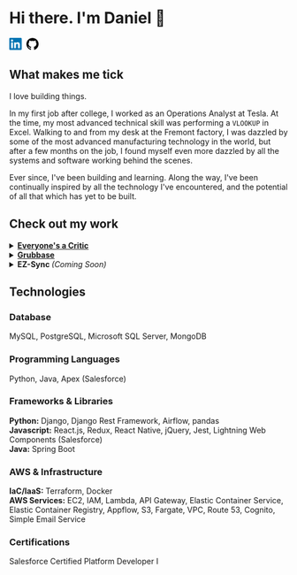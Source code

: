 # Hi there. I'm Daniel :wave:
<a href="https://www.linkedin.com/in/daniellong303/"><img src="images/linkedin.png" height="22" alt="LinkedIn Logo"></a>
<a href="https://github.com/24dlong"><img src="images/github.png" height="22" alt="GitHub Logo "></a>

## What makes me tick
I love building things.

In my first job after college, I worked as an Operations Analyst at Tesla. At the time, my most advanced technical skill was performing a `VLOOKUP` in Excel. Walking to and from my desk at the Fremont factory, I was dazzled by some of the most advanced manufacturing technology in the world, but after a few months on the job, I found myself even more dazzled by all the systems and software working behind the scenes.

Ever since, I've been building and learning. Along the way, I've been continually inspired by all the technology I've encountered, and the potential of all that which has yet to be built.

## Check out my work

<details>
    <summary><a href="https://github.com/everyones-a-critic"><b>Everyone's a Critic</b></a></summary>
    </br>
    <p>
        A mobile app that allows users to rate their favorite products and makes recommendations based on their tastes. Created on the premise that taste is individualistic, in a world that celebrates conformity.
    </p>
    <h4>Technologies</h4>
    <ul>
        <li><b>Database:</b> MongoDB, AWS S3</li>
        <li><b>Backend:</b> Python, Java</li>
        <li><b>Frontend:</b> React Native, Redux</li>  
        <li><b>Infrastructure:</b> Managed via Terraform. Microservice architecture built using AWS API Gateway:</li>
        <ul>
            <li>User Service: Amazon Cognito</li>
            <li>Communities Service: Python, AWS Lambda, Docker</li>
            <li>Ratings Service: Java, Spring Boot, Docker, Elastic Container Service creating AWS Fargate tasks hosted on a VPC with monitoring via a Network Load Balancer.</li>
        </ul>
    </ul>
    <p>
</details>

<details>
    <summary><a href="https://www.grubbase.com"><b>Grubbase</b></a></summary>
    </br>
    <p>
        A meal planning progressive web app with an API backend. Tailors recipes and meal plans to each user's caloric needs and allows users to easily track their progress through dashboards and smartly designed views.
    </p>
    <h4>Technologies</h4>
    <ul>
        <li><b>Database: </b>PostgreSQL, AWS S3</li>
        <li><b>Backend: </b> Python, Django, Django Rest Framework, Google Cloud Vision API</li>
        <li><b>Testing: </b> Selenium</b></li>
        <li><b>Frontend: </b>jQuery</li>  
        <li><b>Infrastructure: </b>Heroku</li>
    </ul>
</details>

<details>
    <summary><b>EZ-Sync </b><i>(Coming Soon)</i></summary>
    </br>
    <p>
        A Salesforce App purpose-built for syncing data between Salesforce and external cloud databases. Hosted and built entirely in the Salesforce platform so companies can limit their technology footprint.
    </p>
    <h4>Technologies</h4>
    <ul>
        <li><b>Databases Supported: </b>Snowflake, AWS S3</li>
        <li><b>Backend: </b> Apex</li>
        <li><b>Frontend: </b>Lightning Web Components</li>  
    </ul>
</details> 

## Technologies
### Database
MySQL, PostgreSQL, Microsoft SQL Server, MongoDB

### Programming Languages
Python, Java, Apex (Salesforce)

### Frameworks & Libraries
**Python:** Django, Django Rest Framework, Airflow, pandas  
**Javascript:** React.js, Redux, React Native, jQuery, Jest, Lightning Web Components (Salesforce)  
**Java:** Spring Boot

### AWS & Infrastructure
**IaC/IaaS:** Terraform, Docker  
**AWS Services:** EC2, IAM, Lambda, API Gateway, Elastic Container Service, Elastic Container Registry, Appflow, S3, Fargate, VPC, Route 53, Cognito, Simple Email Service

### Certifications
Salesforce Certified Platform Developer I